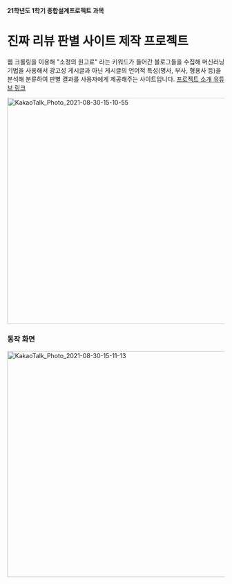 #### 21학년도 1학기 종합설계프로젝트 과목
# 진짜 리뷰 판별 사이트 제작 프로젝트

웹 크롤링을 이용해 "소정의 원고료" 라는 키워드가 들어간 블로그들을 수집해 머신러닝 기법을 사용해서 
광고성 게시글과 아닌 게시글의 언어적 특성(명사, 부사, 형용사 등)을 분석해 분류하여 판별 결과를
사용자에게 제공해주는 사이트입니다. 
[프로젝트 소개 유튜브 링크](https://www.youtube.com/watch?v=B3OSzGj6Xco)

<img width="522" alt="KakaoTalk_Photo_2021-08-30-15-10-55" src="https://user-images.githubusercontent.com/53002135/131294111-e530875c-c8bb-4768-b04d-1dd746f02589.png">




### 동작 화면
<img width="522" alt="KakaoTalk_Photo_2021-08-30-15-11-13" src="https://user-images.githubusercontent.com/53002135/131294355-e0831965-43e8-4112-8fec-4c976bd01dfa.png">

